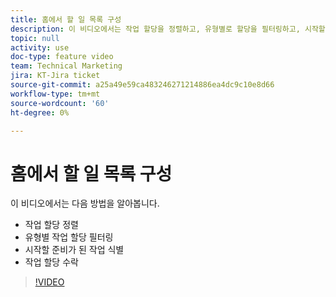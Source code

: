 ```yaml
---
title: 홈에서 할 일 목록 구성
description: 이 비디오에서는 작업 할당을 정렬하고, 유형별로 할당을 필터링하고, 시작할 준비가 된 작업을 식별하고 작업 할당을 수락하는 방법을 알아봅니다.
topic: null
activity: use
doc-type: feature video
team: Technical Marketing
jira: KT-Jira ticket
source-git-commit: a25a49e59ca483246271214886ea4dc9c10e8d66
workflow-type: tm+mt
source-wordcount: '60'
ht-degree: 0%

---
```


# 홈에서 할 일 목록 구성

이 비디오에서는 다음 방법을 알아봅니다.

* 작업 할당 정렬
* 유형별 작업 할당 필터링
* 시작할 준비가 된 작업 식별
* 작업 할당 수락

>[!VIDEO](https://video.tv.adobe.com/v/335099/?quality=12&learn=on)
